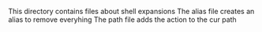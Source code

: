 This directory contains files about shell expansions
The alias file creates an alias to remove everyhing
The path file adds the action to the cur path
